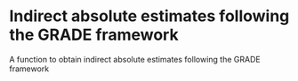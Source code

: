 # Indirect absolute estimates following the GRADE framework

A function to obtain indirect absolute estimates following the GRADE framework
